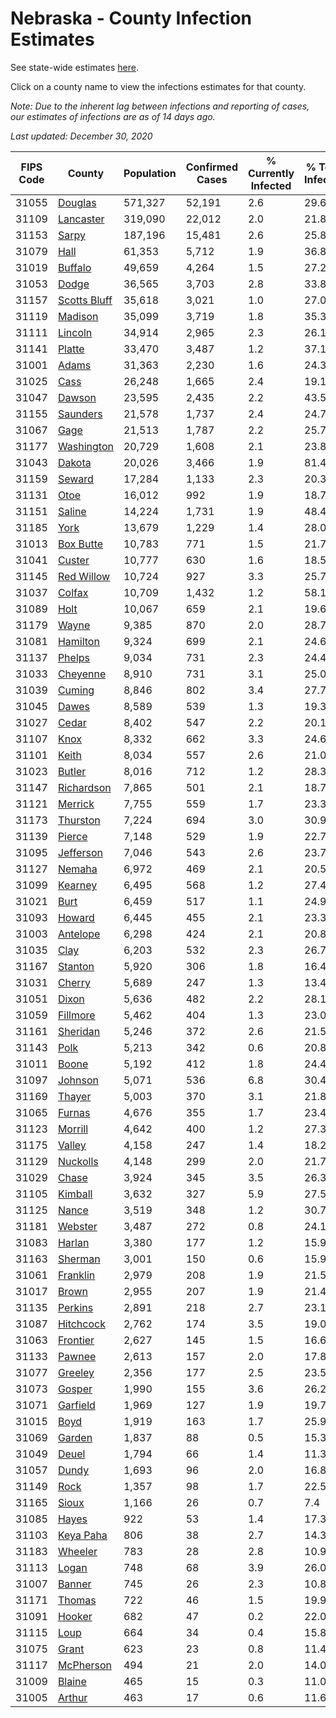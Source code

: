 # Nebraska - County Infection Estimates

See state-wide estimates [here](/infections/us-ne).

Click on a county name to view the infections estimates for that county.

*Note: Due to the inherent lag between infections and reporting of cases, our estimates of infections are as of 14 days ago.*

*Last updated: December 30, 2020*

|   FIPS Code |                       County |   Population |   Confirmed Cases |   % Currently Infected |   % Total Infected |
|-------------|------------------------------|--------------|-------------------|------------------------|--------------------|
|       31055 |           [Douglas](douglas) |      571,327 |            52,191 |                    2.6 |               29.6 |
|       31109 |       [Lancaster](lancaster) |      319,090 |            22,012 |                    2.0 |               21.8 |
|       31153 |               [Sarpy](sarpy) |      187,196 |            15,481 |                    2.6 |               25.8 |
|       31079 |                 [Hall](hall) |       61,353 |             5,712 |                    1.9 |               36.8 |
|       31019 |           [Buffalo](buffalo) |       49,659 |             4,264 |                    1.5 |               27.2 |
|       31053 |               [Dodge](dodge) |       36,565 |             3,703 |                    2.8 |               33.8 |
|       31157 | [Scotts Bluff](scotts-bluff) |       35,618 |             3,021 |                    1.0 |               27.0 |
|       31119 |           [Madison](madison) |       35,099 |             3,719 |                    1.8 |               35.3 |
|       31111 |           [Lincoln](lincoln) |       34,914 |             2,965 |                    2.3 |               26.1 |
|       31141 |             [Platte](platte) |       33,470 |             3,487 |                    1.2 |               37.1 |
|       31001 |               [Adams](adams) |       31,363 |             2,230 |                    1.6 |               24.3 |
|       31025 |                 [Cass](cass) |       26,248 |             1,665 |                    2.4 |               19.1 |
|       31047 |             [Dawson](dawson) |       23,595 |             2,435 |                    2.2 |               43.5 |
|       31155 |         [Saunders](saunders) |       21,578 |             1,737 |                    2.4 |               24.7 |
|       31067 |                 [Gage](gage) |       21,513 |             1,787 |                    2.2 |               25.7 |
|       31177 |     [Washington](washington) |       20,729 |             1,608 |                    2.1 |               23.8 |
|       31043 |             [Dakota](dakota) |       20,026 |             3,466 |                    1.9 |               81.4 |
|       31159 |             [Seward](seward) |       17,284 |             1,133 |                    2.3 |               20.3 |
|       31131 |                 [Otoe](otoe) |       16,012 |               992 |                    1.9 |               18.7 |
|       31151 |             [Saline](saline) |       14,224 |             1,731 |                    1.9 |               48.4 |
|       31185 |                 [York](york) |       13,679 |             1,229 |                    1.4 |               28.0 |
|       31013 |       [Box Butte](box-butte) |       10,783 |               771 |                    1.5 |               21.7 |
|       31041 |             [Custer](custer) |       10,777 |               630 |                    1.6 |               18.5 |
|       31145 |     [Red Willow](red-willow) |       10,724 |               927 |                    3.3 |               25.7 |
|       31037 |             [Colfax](colfax) |       10,709 |             1,432 |                    1.2 |               58.1 |
|       31089 |                 [Holt](holt) |       10,067 |               659 |                    2.1 |               19.6 |
|       31179 |               [Wayne](wayne) |        9,385 |               870 |                    2.0 |               28.7 |
|       31081 |         [Hamilton](hamilton) |        9,324 |               699 |                    2.1 |               24.6 |
|       31137 |             [Phelps](phelps) |        9,034 |               731 |                    2.3 |               24.4 |
|       31033 |         [Cheyenne](cheyenne) |        8,910 |               731 |                    3.1 |               25.0 |
|       31039 |             [Cuming](cuming) |        8,846 |               802 |                    3.4 |               27.7 |
|       31045 |               [Dawes](dawes) |        8,589 |               539 |                    1.3 |               19.3 |
|       31027 |               [Cedar](cedar) |        8,402 |               547 |                    2.2 |               20.1 |
|       31107 |                 [Knox](knox) |        8,332 |               662 |                    3.3 |               24.6 |
|       31101 |               [Keith](keith) |        8,034 |               557 |                    2.6 |               21.0 |
|       31023 |             [Butler](butler) |        8,016 |               712 |                    1.2 |               28.3 |
|       31147 |     [Richardson](richardson) |        7,865 |               501 |                    2.1 |               18.7 |
|       31121 |           [Merrick](merrick) |        7,755 |               559 |                    1.7 |               23.3 |
|       31173 |         [Thurston](thurston) |        7,224 |               694 |                    3.0 |               30.9 |
|       31139 |             [Pierce](pierce) |        7,148 |               529 |                    1.9 |               22.7 |
|       31095 |       [Jefferson](jefferson) |        7,046 |               543 |                    2.6 |               23.7 |
|       31127 |             [Nemaha](nemaha) |        6,972 |               469 |                    2.1 |               20.5 |
|       31099 |           [Kearney](kearney) |        6,495 |               568 |                    1.2 |               27.4 |
|       31021 |                 [Burt](burt) |        6,459 |               517 |                    1.1 |               24.9 |
|       31093 |             [Howard](howard) |        6,445 |               455 |                    2.1 |               23.3 |
|       31003 |         [Antelope](antelope) |        6,298 |               424 |                    2.1 |               20.8 |
|       31035 |                 [Clay](clay) |        6,203 |               532 |                    2.3 |               26.7 |
|       31167 |           [Stanton](stanton) |        5,920 |               306 |                    1.8 |               16.4 |
|       31031 |             [Cherry](cherry) |        5,689 |               247 |                    1.3 |               13.4 |
|       31051 |               [Dixon](dixon) |        5,636 |               482 |                    2.2 |               28.1 |
|       31059 |         [Fillmore](fillmore) |        5,462 |               404 |                    1.3 |               23.0 |
|       31161 |         [Sheridan](sheridan) |        5,246 |               372 |                    2.6 |               21.5 |
|       31143 |                 [Polk](polk) |        5,213 |               342 |                    0.6 |               20.8 |
|       31011 |               [Boone](boone) |        5,192 |               412 |                    1.8 |               24.4 |
|       31097 |           [Johnson](johnson) |        5,071 |               536 |                    6.8 |               30.4 |
|       31169 |             [Thayer](thayer) |        5,003 |               370 |                    3.1 |               21.8 |
|       31065 |             [Furnas](furnas) |        4,676 |               355 |                    1.7 |               23.4 |
|       31123 |           [Morrill](morrill) |        4,642 |               400 |                    1.2 |               27.3 |
|       31175 |             [Valley](valley) |        4,158 |               247 |                    1.4 |               18.2 |
|       31129 |         [Nuckolls](nuckolls) |        4,148 |               299 |                    2.0 |               21.7 |
|       31029 |               [Chase](chase) |        3,924 |               345 |                    3.5 |               26.3 |
|       31105 |           [Kimball](kimball) |        3,632 |               327 |                    5.9 |               27.5 |
|       31125 |               [Nance](nance) |        3,519 |               348 |                    1.2 |               30.7 |
|       31181 |           [Webster](webster) |        3,487 |               272 |                    0.8 |               24.1 |
|       31083 |             [Harlan](harlan) |        3,380 |               177 |                    1.2 |               15.9 |
|       31163 |           [Sherman](sherman) |        3,001 |               150 |                    0.6 |               15.9 |
|       31061 |         [Franklin](franklin) |        2,979 |               208 |                    1.9 |               21.5 |
|       31017 |               [Brown](brown) |        2,955 |               207 |                    1.9 |               21.4 |
|       31135 |           [Perkins](perkins) |        2,891 |               218 |                    2.7 |               23.1 |
|       31087 |       [Hitchcock](hitchcock) |        2,762 |               174 |                    3.5 |               19.0 |
|       31063 |         [Frontier](frontier) |        2,627 |               145 |                    1.5 |               16.6 |
|       31133 |             [Pawnee](pawnee) |        2,613 |               157 |                    2.0 |               17.8 |
|       31077 |           [Greeley](greeley) |        2,356 |               177 |                    2.5 |               23.5 |
|       31073 |             [Gosper](gosper) |        1,990 |               155 |                    3.6 |               26.2 |
|       31071 |         [Garfield](garfield) |        1,969 |               127 |                    1.9 |               19.7 |
|       31015 |                 [Boyd](boyd) |        1,919 |               163 |                    1.7 |               25.9 |
|       31069 |             [Garden](garden) |        1,837 |                88 |                    0.5 |               15.3 |
|       31049 |               [Deuel](deuel) |        1,794 |                66 |                    1.4 |               11.3 |
|       31057 |               [Dundy](dundy) |        1,693 |                96 |                    2.0 |               16.8 |
|       31149 |                 [Rock](rock) |        1,357 |                98 |                    1.7 |               22.5 |
|       31165 |               [Sioux](sioux) |        1,166 |                26 |                    0.7 |                7.4 |
|       31085 |               [Hayes](hayes) |          922 |                53 |                    1.4 |               17.3 |
|       31103 |       [Keya Paha](keya-paha) |          806 |                38 |                    2.7 |               14.3 |
|       31183 |           [Wheeler](wheeler) |          783 |                28 |                    2.8 |               10.9 |
|       31113 |               [Logan](logan) |          748 |                68 |                    3.9 |               26.0 |
|       31007 |             [Banner](banner) |          745 |                26 |                    2.3 |               10.8 |
|       31171 |             [Thomas](thomas) |          722 |                46 |                    1.5 |               19.9 |
|       31091 |             [Hooker](hooker) |          682 |                47 |                    0.2 |               22.0 |
|       31115 |                 [Loup](loup) |          664 |                34 |                    0.4 |               15.8 |
|       31075 |               [Grant](grant) |          623 |                23 |                    0.8 |               11.4 |
|       31117 |       [McPherson](mcpherson) |          494 |                21 |                    2.0 |               14.0 |
|       31009 |             [Blaine](blaine) |          465 |                15 |                    0.3 |               11.0 |
|       31005 |             [Arthur](arthur) |          463 |                17 |                    0.6 |               11.6 |